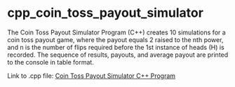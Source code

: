 # cpp_coin_toss_payout_simulator
The Coin Toss Payout Simulator Program (C++) creates 10 simulations for a coin toss payout game, where the payout equals 2 raised to the nth power, and n is the number of flips required before the 1st instance of heads (H) is recorded. The sequence of results, payouts, and average payout are printed to the console in table format. 

Link to .cpp file: <a href="https://github.com/ffm5113/cpp_coin_toss_payout_simulator/blob/main/CoinTossPayoutSim.cpp">Coin Toss Payout Simulator C++ Program</a>

